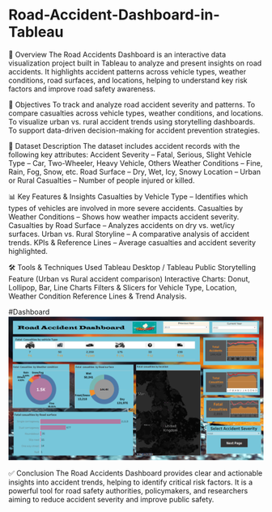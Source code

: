 # Road-Accident-Dashboard-in-Tableau

📌 Overview
The Road Accidents Dashboard is an interactive data visualization project built in Tableau to analyze and present insights on road accidents. It highlights accident patterns across vehicle types, weather conditions, road surfaces, and locations, helping to understand key risk factors and improve road safety awareness.

🎯 Objectives
To track and analyze road accident severity and patterns.
To compare casualties across vehicle types, weather conditions, and locations.
To visualize urban vs. rural accident trends using storytelling dashboards.
To support data-driven decision-making for accident prevention strategies.

📂 Dataset Description
The dataset includes accident records with the following key attributes:
Accident Severity – Fatal, Serious, Slight
Vehicle Type – Car, Two-Wheeler, Heavy Vehicle, Others
Weather Conditions – Fine, Rain, Fog, Snow, etc.
Road Surface – Dry, Wet, Icy, Snowy
Location – Urban or Rural
Casualties – Number of people injured or killed.

📊 Key Features & Insights
Casualties by Vehicle Type – Identifies which types of vehicles are involved in more severe accidents.
Casualties by Weather Conditions – Shows how weather impacts accident severity.
Casualties by Road Surface – Analyzes accidents on dry vs. wet/icy surfaces.
Urban vs. Rural Storyline – A comparative analysis of accident trends.
KPIs & Reference Lines – Average casualties and accident severity highlighted.

🛠️ Tools & Techniques Used
Tableau Desktop / Tableau Public
Storytelling Feature (Urban vs Rural accident comparison)
Interactive Charts: Donut, Lollipop, Bar, Line Charts
Filters & Slicers for Vehicle Type, Location, Weather Condition
Reference Lines & Trend Analysis.

#Dashboard
![C:\Users\teana\Pictures\Screenshots]( https://github.com/Rachana149/Road-Accident-Dashboard-in-Tableau/blob/main/Screenshot%202025-09-26%20225804.png)

✅ Conclusion
The Road Accidents Dashboard provides clear and actionable insights into accident trends, helping to identify critical risk factors. It is a powerful tool for road safety authorities, policymakers, and researchers aiming to reduce accident severity and improve public safety.
